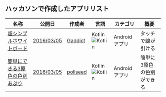 ## ハッカソンで作成したアプリリスト

|名称|公開日|作成者|言語|カテゴリ|概要|
|---|---|---|---|---|---|
|[超シンプルホワイトボード](https://goo.gl/twvL6P)|[2016/03/05](https://goo.gl/56RkEu)|[Gaddict](https://github.com/Gaddict)|Kotlin![Kotlin](https://goo.gl/aNLqwc)|Androidアプリ|タッチで線が引ける|
|[簡単にできる3原色の色別あぷり](https://goo.gl/IeAyYK)|[2016/03/05](https://goo.gl/56RkEu)|[pollseed](https://github.com/pollseed)|Kotlin![Kotlin](https://goo.gl/aNLqwc)|Androidアプリ|簡単に3原色の色別ができる|
